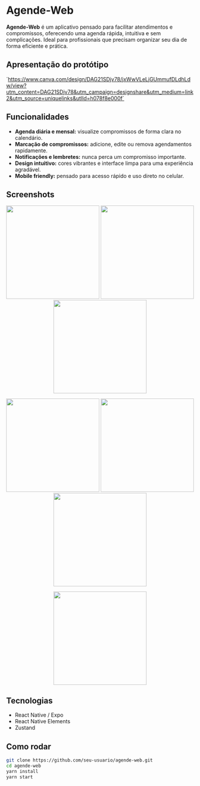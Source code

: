 # Agende-Web

**Agende-Web** é um aplicativo pensado para facilitar atendimentos e compromissos, oferecendo uma agenda rápida, intuitiva e sem complicações. Ideal para profissionais que precisam organizar seu dia de forma eficiente e prática.  

## Apresentação do protótipo

´https://www.canva.com/design/DAG21SDjv78/jxWwVLeLjGUmmufDLdhLdw/view?utm_content=DAG21SDjv78&utm_campaign=designshare&utm_medium=link2&utm_source=uniquelinks&utlId=h078f8e000f´

## Funcionalidades

- **Agenda diária e mensal:** visualize compromissos de forma clara no calendário.  
- **Marcação de compromissos:** adicione, edite ou remova agendamentos rapidamente.  
- **Notificações e lembretes:** nunca perca um compromisso importante.  
- **Design intuitivo:** cores vibrantes e interface limpa para uma experiência agradável.  
- **Mobile friendly:** pensado para acesso rápido e uso direto no celular.  

## Screenshots

<p align="center">
  <img src="https://github.com/user-attachments/assets/8e6f2881-a000-48d2-bb57-bed35dd45bcc" width="250" />
  <img src="https://github.com/user-attachments/assets/2b72ee23-615b-433d-ab60-2e2128eeaed2" width="250" />
  <img src="https://github.com/user-attachments/assets/a46b2113-bee0-4269-93a2-4754103c23ca" width="250" />
</p>

<p align="center">
  <img src="https://github.com/user-attachments/assets/ec1c940b-04e3-45db-9374-c55c9fead1b8" width="250" />
  <img src="https://github.com/user-attachments/assets/d5c43281-b3dd-41e1-a941-5fb09264a439" width="250" />
  <img src="https://github.com/user-attachments/assets/10ee7123-6aa1-40a4-81f8-a28f5245efa3" width="250" />
</p>

<p align="center">
  <img src="https://github.com/user-attachments/assets/2f6305d5-9b7d-4ede-84d2-7cc1d5f730e0" width="250" />
</p>

## Tecnologias

- React Native / Expo  
- React Native Elements  
- Zustand  

## Como rodar

```bash
git clone https://github.com/seu-usuario/agende-web.git
cd agende-web
yarn install
yarn start
